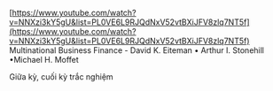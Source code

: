 [https://www.youtube.com/watch?v=NNXzi3kY5gU&list=PL0VE6L9RJQdNxV52vtBXiJFV8zlq7NT5f](https://www.youtube.com/watch?v=NNXzi3kY5gU&list=PL0VE6L9RJQdNxV52vtBXiJFV8zlq7NT5f)  
Multinational Business Finance - David K. Eiteman • Arthur I. Stonehill •Michael H. Moffet  
  
Giữa kỳ, cuối kỳ trắc nghiệm